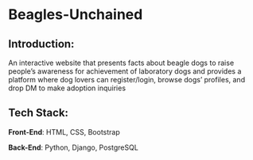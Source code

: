 # Beagles-Unchained

## Introduction:

An interactive website that presents facts about beagle dogs to raise people’s awareness for achievement of laboratory dogs and provides a platform where dog lovers can register/login, browse dogs’ profiles, and drop DM to make adoption inquiries

## Tech Stack:

**Front-End**: HTML, CSS, Bootstrap

**Back-End**: Python, Django, PostgreSQL
